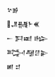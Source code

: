 <div class='block'>
<div class='line'>𒆳𒂊</div>
<div class='line'>𒂗𒉆𒈨𒌍</div>
<div class='line'>𒀸 𒁕𒀜 𒈗</div>
<div class='line'>𒅋𒆷𒆪𒉌</div>
<div class='line'>𒅖 𒄑</div>
</div>